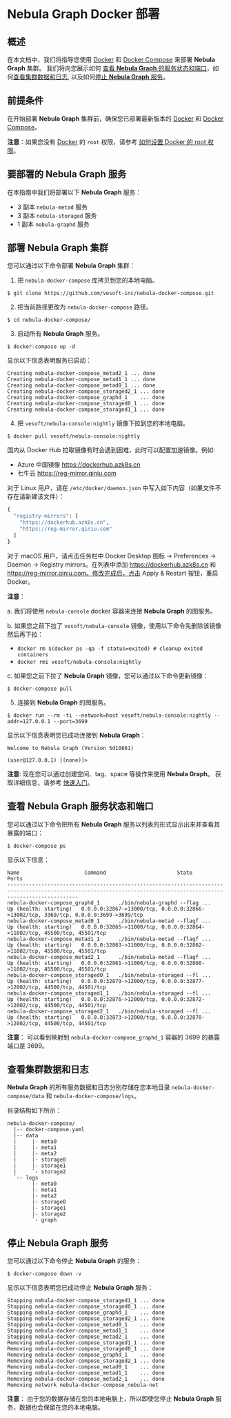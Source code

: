 # Nebula Graph Docker 部署

## 概述

在本文档中，我们将指导您使用 [Docker](https://docs.docker.com/install/) 和 [Docker Compose](https://docs.docker.com/compose/install/) 来部署 **Nebula Graph** 集群。  我们将向您展示如何 [查看 **Nebula Graph** 的服务状态和端口](#查看-Nebula-Graph-服务状态和端口)，如何[查看集群数据和日志](#查看集群数据和日志), 以及如何[停止 **Nebula Graph** 服务](#停止-Nebula-Graph-服务)。

## 前提条件

在开始部署 **Nebula Graph** 集群前，确保您已部署最新版本的 [Docker](https://docs.docker.com/install/) 和 [Docker Compose](https://docs.docker.com/compose/install/)。

**注意**：如果您没有 [Docker](https://docs.docker.com/install/) 的 `root` 权限，请参考 [如何设置 Docker 的 root 权限](https://docs.docker.com/install/linux/linux-postinstall/)。

## 要部署的 **Nebula Graph** 服务

在本指南中我们将部署以下 **Nebula Graph** 服务：

* 3 副本 `nebula-metad` 服务
* 3 副本 `nebula-storaged` 服务
* 1 副本 `nebula-graphd` 服务

## 部署 **Nebula Graph** 集群

您可以通过以下命令部署 **Nebula Graph** 集群：

1. 把 `nebula-docker-compose` 库拷贝到您的本地电脑。

```shell
$ git clone https://github.com/vesoft-inc/nebula-docker-compose.git
```

2. 把当前路径更改为 `nebula-docker-compose` 路径。

```shell
$ cd nebula-docker-compose/
```

3. 启动所有 **Nebula Graph** 服务。

```shell
$ docker-compose up -d
```

显示以下信息表明服务已启动：

```shell
Creating nebula-docker-compose_metad2_1 ... done
Creating nebula-docker-compose_metad1_1 ... done
Creating nebula-docker-compose_metad0_1 ... done
Creating nebula-docker-compose_storaged2_1 ... done
Creating nebula-docker-compose_graphd_1    ... done
Creating nebula-docker-compose_storaged0_1 ... done
Creating nebula-docker-compose_storaged1_1 ... done
```

4. 把 `vesoft/nebula-console:nightly` 镜像下拉到您的本地电脑。

```shell
$ docker pull vesoft/nebula-console:nightly
```

国内从 Docker Hub 拉取镜像有时会遇到困难，此时可以配置加速镜像。例如:

* Azure 中国镜像 https://dockerhub.azk8s.cn
* 七牛云 https://reg-mirror.qiniu.com

对于 Linux 用户，请在 `/etc/docker/daemon.json` 中写入如下内容（如果文件不存在请新建该文件）：

```bash
{
  "registry-mirrors": [
    "https://dockerhub.azk8s.cn",
    "https://reg-mirror.qiniu.com"
  ]
}
```

对于 macOS 用户，请点击任务栏中 Docker Desktop 图标 -> Preferences -> Daemon -> Registry mirrors。在列表中添加 https://dockerhub.azk8s.cn 和 https://reg-mirror.qiniu.com。修改完成后，点击 Apply & Restart 按钮，重启 Docker。

**注意**：

a. 我们将使用 `nebula-console` docker 容器来连接 **Nebula Graph** 的图服务。

b. 如果您之前下拉了 `vesoft/nebula-console` 镜像，使用以下命令先删除该镜像然后再下拉：

   * `docker rm $(docker ps -qa -f status=exited) # cleanup exited containers`
   * `docker rmi vesoft/nebula-console:nightly`
   
c. 如果您之前下拉了 **Nebula Graph** 镜像，您可以通过以下命令更新镜像：

```shell
$ docker-compose pull
```

5. 连接到 **Nebula Graph** 的图服务。

```shell
$ docker run --rm -ti --network=host vesoft/nebula-console:nightly --addr=127.0.0.1 --port=3699
```

显示以下信息表明您已成功连接到 **Nebula Graph**：

```shell
Welcome to Nebula Graph (Version 5d10861)

(user@127.0.0.1) [(none)]>

```

**注意**: 现在您可以通过创建空间、tag、space 等操作来使用 **Nebula Graph**。 获取详细信息，请参考 [快速入门](https://github.com/vesoft-inc/nebula/blob/master/docs/manual-CN/1.overview/2.quick-start/1.get-started.md)。

## 查看 **Nebula Graph** 服务状态和端口

您可以通过以下命令把所有 **Nebula Graph** 服务以列表的形式显示出来并查看其暴露的端口：

```shell
$ docker-compose ps
```

显示以下信息：

```shell
Name                     Command                       State                                                   Ports
-------------------------------------------------------------------------------------------------------------------------------------------------------------------
nebula-docker-compose_graphd_1      ./bin/nebula-graphd --flag ...   Up (health: starting)   0.0.0.0:32867->13000/tcp, 0.0.0.0:32866->13002/tcp, 3369/tcp, 0.0.0.0:3699->3699/tcp
nebula-docker-compose_metad0_1      ./bin/nebula-metad --flagf ...   Up (health: starting)   0.0.0.0:32865->11000/tcp, 0.0.0.0:32864->11002/tcp, 45500/tcp, 45501/tcp
nebula-docker-compose_metad1_1      ./bin/nebula-metad --flagf ...   Up (health: starting)   0.0.0.0:32863->11000/tcp, 0.0.0.0:32862->11002/tcp, 45500/tcp, 45501/tcp
nebula-docker-compose_metad2_1      ./bin/nebula-metad --flagf ...   Up (health: starting)   0.0.0.0:32861->11000/tcp, 0.0.0.0:32860->11002/tcp, 45500/tcp, 45501/tcp
nebula-docker-compose_storaged0_1   ./bin/nebula-storaged --fl ...   Up (health: starting)   0.0.0.0:32879->12000/tcp, 0.0.0.0:32877->12002/tcp, 44500/tcp, 44501/tcp
nebula-docker-compose_storaged1_1   ./bin/nebula-storaged --fl ...   Up (health: starting)   0.0.0.0:32876->12000/tcp, 0.0.0.0:32872->12002/tcp, 44500/tcp, 44501/tcp
nebula-docker-compose_storaged2_1   ./bin/nebula-storaged --fl ...   Up (health: starting)   0.0.0.0:32873->12000/tcp, 0.0.0.0:32870->12002/tcp, 44500/tcp, 44501/tcp
```

**注意**： 可以看到映射到 `nebula-docker-compose_graphd_1` 容器的 3699 的暴露端口是 3699。

## 查看集群数据和日志

 **Nebula Graph** 的所有服务数据和日志分别存储在您本地目录 `nebula-docker-compose/data` 和 `nebula-docker-compose/logs`。

目录结构如下所示：

```text
nebula-docker-compose/
  |-- docker-compose.yaml
  |-- data
  |     |- meta0
  |     |- meta1
  |     |- meta2
  |     |- storage0
  |     |- storage1
  |     `- storage2
  `-- logs
        |- meta0
        |- meta1
        |- meta2
        |- storage0
        |- storage1
        |- storage2
        `- graph
```

## 停止 **Nebula Graph** 服务

您可以通过以下命令停止 **Nebula Graph** 的服务：

```shell
$ docker-compose down -v
```

显示以下信息表明您已成功停止 **Nebula Graph** 服务：

```shell
Stopping nebula-docker-compose_storaged1_1 ... done
Stopping nebula-docker-compose_storaged0_1 ... done
Stopping nebula-docker-compose_graphd_1    ... done
Stopping nebula-docker-compose_storaged2_1 ... done
Stopping nebula-docker-compose_metad0_1    ... done
Stopping nebula-docker-compose_metad1_1    ... done
Stopping nebula-docker-compose_metad2_1    ... done
Removing nebula-docker-compose_storaged1_1 ... done
Removing nebula-docker-compose_storaged0_1 ... done
Removing nebula-docker-compose_graphd_1    ... done
Removing nebula-docker-compose_storaged2_1 ... done
Removing nebula-docker-compose_metad0_1    ... done
Removing nebula-docker-compose_metad1_1    ... done
Removing nebula-docker-compose_metad2_1    ... done
Removing network nebula-docker-compose_nebula-net
```

**注意**： 由于您的数据存储在您的本地电脑上，所以即使您停止 **Nebula Graph** 服务，数据也会保留在您的本地电脑。
